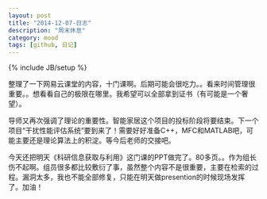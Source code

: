 ```yaml
---
layout: post
title: "2014-12-07-日志"
description: "周末休息"
category: mood
tags: [github, 日记]
---
```

{% include JB/setup %}

整理了一下网易云课堂的内容，十门课啊。后期可能会很吃力。。看来时间管理很重要。。想看看自己的极限在哪里。我希望可以全部拿到证书（有可能是一个奢望）。


导师又再次强调了理论的重要性。智能家居这个项目的投标阶段将要结束。下一个项目“干扰性能评估系统”要到来了！需要好好准备C++，MFC和MATLAB吧，可能主要还是理论算法上的积淀。等今后老师的交接吧。

今天还把明天《科研信息获取与利用》这门课的PPT做完了。80多页。。作为组长伤不起啊。组员很多都比较敷衍了事，虽然整个内容不是很重要，主要在检索的过程。漏洞太多，我也不能全部修复，只能在明天做presention的时候现场发挥了。加油！







